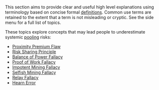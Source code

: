 This section aims to provide clear and useful high level explanations using terminology based on concise formal [definitions](Glossary). Common use terms are retained to the extent that a term is not misleading or cryptic. See the side menu for a full list of topics.

These topics explore concepts that may lead people to underestimate systemic [pooling](Glossary#pooling) risks:

* [Proximity Premium Flaw](Proximity-Premium-Flaw)
* [Risk Sharing Principle](Risk-Sharing-Principle)
* [Balance of Power Fallacy](Balance-of-Power-Fallacy)
* [Proof of Work Fallacy](Proof-of-Work-Fallacy)
* [Impotent Mining Fallacy](Impotent-Mining-Fallacy)
* [Selfish Mining Fallacy](Selfish-Mining-Fallacy)
* [Relay Fallacy](Relay-Fallacy)
* [Hearn Error](Hearn-Error)